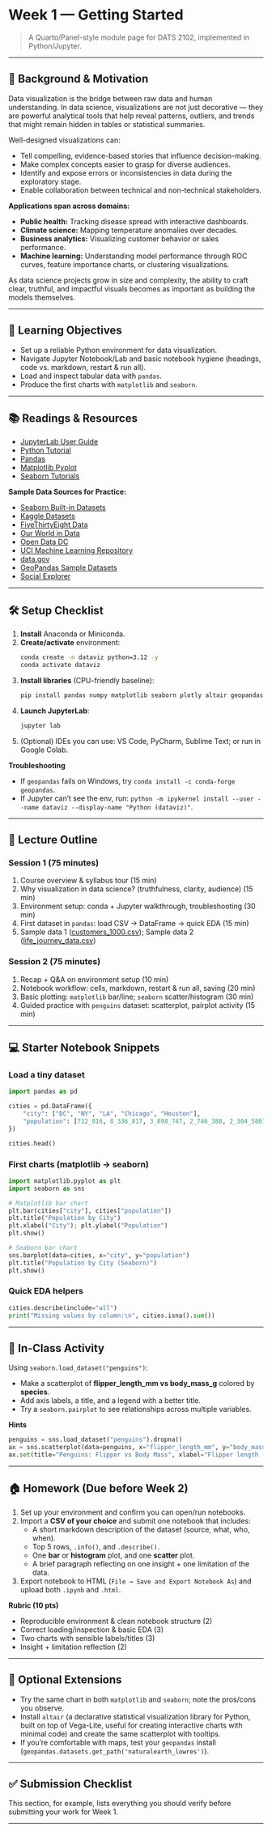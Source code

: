 # Week 1 — Getting Started

> A Quarto/Panel-style module page for DATS 2102, implemented in Python/Jupyter.

---

## 📖 Background & Motivation

Data visualization is the bridge between raw data and human understanding. In data science, visualizations are not just decorative — they are powerful analytical tools that help reveal patterns, outliers, and trends that might remain hidden in tables or statistical summaries.

Well-designed visualizations can:

- Tell compelling, evidence-based stories that influence decision-making.
- Make complex concepts easier to grasp for diverse audiences.
- Identify and expose errors or inconsistencies in data during the exploratory stage.
- Enable collaboration between technical and non-technical stakeholders.

**Applications span across domains:**

- **Public health:** Tracking disease spread with interactive dashboards.
- **Climate science:** Mapping temperature anomalies over decades.
- **Business analytics:** Visualizing customer behavior or sales performance.
- **Machine learning:** Understanding model performance through ROC curves, feature importance charts, or clustering visualizations.

As data science projects grow in size and complexity, the ability to craft clear, truthful, and impactful visuals becomes as important as building the models themselves.

---

## 🔎 Learning Objectives

- Set up a reliable Python environment for data visualization.
- Navigate Jupyter Notebook/Lab and basic notebook hygiene (headings, code vs. markdown, restart & run all).
- Load and inspect tabular data with `pandas`.
- Produce the first charts with `matplotlib` and `seaborn`.

---

## 📚 Readings & Resources

- [JupyterLab User Guide](https://jupyterlab.readthedocs.io)
- [Python Tutorial](https://docs.python.org/3/tutorial/)
- [Pandas](https://pandas.pydata.org/docs/)
- [Matplotlib Pyplot](https://matplotlib.org/stable/tutorials/introductory/pyplot.html)
- [Seaborn Tutorials](https://seaborn.pydata.org/tutorial.html)

**Sample Data Sources for Practice:**

- [Seaborn Built-in Datasets](https://seaborn.pydata.org/generated/seaborn.load_dataset.html)
- [Kaggle Datasets](https://www.kaggle.com/datasets)
- [FiveThirtyEight Data](https://data.fivethirtyeight.com/)
- [Our World in Data](https://ourworldindata.org/)
- [Open Data DC](https://opendata.dc.gov/)
- [UCI Machine Learning Repository](https://archive.ics.uci.edu/)
- [data.gov](https://www.data.gov/)
- [GeoPandas Sample Datasets](https://geopandas.org/en/stable/getting_started/introduction.html#sample-data)
- [Social Explorer](https://www.socialexplorer.com/) 

---

## 🛠️ Setup Checklist

1. **Install** Anaconda or Miniconda.
2. **Create/activate** environment:
   ```bash
   conda create -n dataviz python=3.12 -y
   conda activate dataviz
   ```
3. **Install libraries** (CPU-friendly baseline):
   ```bash
   pip install pandas numpy matplotlib seaborn plotly altair geopandas
   ```
4. **Launch JupyterLab**:
   ```bash
   jupyter lab
   ```
5. (Optional) IDEs you can use: VS Code, PyCharm, Sublime Text; or run in Google Colab.

**Troubleshooting**

- If `geopandas` fails on Windows, try `conda install -c conda-forge geopandas`.
- If Jupyter can’t see the env, run: `python -m ipykernel install --user --name dataviz --display-name "Python (dataviz)"`.

---

## 🧭 Lecture Outline

### Session 1 (75 minutes)

1. Course overview & syllabus tour (15 min)
2. Why visualization in data science? (truthfulness, clarity, audience) (15 min)
3. Environment setup: conda + Jupyter walkthrough, troubleshooting (30 min)
4. First dataset in `pandas`: load CSV → DataFrame → quick EDA (15 min)
5. Sample data 1 ([customers_1000.csv](customers_1000.csv)); Sample data 2 ([life_journey_data.csv](life_journey_data.csv))

### Session 2 (75 minutes)

1. Recap + Q&A on environment setup (10 min)
2. Notebook workflow: cells, markdown, restart & run all, saving (20 min)
3. Basic plotting: `matplotlib` bar/line; `seaborn` scatter/histogram (30 min)
4. Guided practice with `penguins` dataset: scatterplot, pairplot activity (15 min)

---

## 💻 Starter Notebook Snippets

### Load a tiny dataset

```python
import pandas as pd

cities = pd.DataFrame({
    "city": ["DC", "NY", "LA", "Chicago", "Houston"],
    "population": [712_816, 8_336_817, 3_898_747, 2_746_388, 2_304_580]
})

cities.head()
```

### First charts (matplotlib → seaborn)

```python
import matplotlib.pyplot as plt
import seaborn as sns

# Matplotlib bar chart
plt.bar(cities["city"], cities["population"])
plt.title("Population by City")
plt.xlabel("City"); plt.ylabel("Population")
plt.show()

# Seaborn bar chart
sns.barplot(data=cities, x="city", y="population")
plt.title("Population by City (Seaborn)")
plt.show()
```

### Quick EDA helpers

```python
cities.describe(include="all")
print("Missing values by column:\n", cities.isna().sum())
```

---

## 🧪 In-Class Activity

Using `seaborn.load_dataset("penguins")`:

- Make a scatterplot of **flipper\_length\_mm vs body\_mass\_g** colored by **species**.
- Add axis labels, a title, and a legend with a better title.
- Try a `seaborn.pairplot` to see relationships across multiple variables.

**Hints**

```python
penguins = sns.load_dataset("penguins").dropna()
ax = sns.scatterplot(data=penguins, x="flipper_length_mm", y="body_mass_g", hue="species")
ax.set(title="Penguins: Flipper vs Body Mass", xlabel="Flipper length (mm)", ylabel="Body mass (g)")
```

---

## 🏠 Homework (Due before Week 2)

1. Set up your environment and confirm you can open/run notebooks.
2. Import a **CSV of your choice** and submit one notebook that includes:
   - A short markdown description of the dataset (source, what, who, when).
   - Top 5 rows, `.info()`, and `.describe()`.
   - One **bar** or **histogram** plot, and one **scatter** plot.
   - A brief paragraph reflecting on one insight + one limitation of the data.
3. Export notebook to HTML (`File → Save and Export Notebook As`) and upload both `.ipynb` and `.html`.

**Rubric (10 pts)**

- Reproducible environment & clean notebook structure (2)
- Correct loading/inspection & basic EDA (3)
- Two charts with sensible labels/titles (3)
- Insight + limitation reflection (2)

---

## 🧩 Optional Extensions

- Try the same chart in both `matplotlib` and `seaborn`; note the pros/cons you observe.
- Install `altair` (a declarative statistical visualization library for Python, built on top of Vega-Lite, useful for creating interactive charts with minimal code) and create the same scatterplot with tooltips.
- If you’re comfortable with maps, test your `geopandas` install (`geopandas.datasets.get_path('naturalearth_lowres')`).

---

## ✅ Submission Checklist

This section, for example, lists everything you should verify before submitting your work for Week 1.



---
